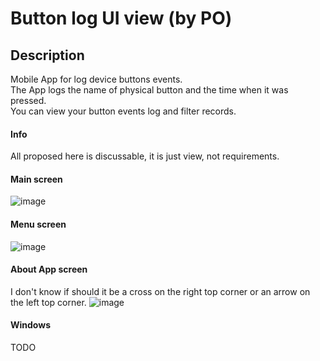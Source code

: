 # Button log UI view (by PO)

## Description

Mobile App for log device buttons events.<br>
The App logs the name of physical button and the time when it was pressed.<br>
You can view your button events log and filter records.<br>

#### Info
All proposed here is discussable, it is just view, not requirements.

#### Main screen
![image](https://user-images.githubusercontent.com/45210795/192281946-7bd897fa-d558-4d60-90b6-af3a607bce2f.png)

#### Menu screen
![image](https://user-images.githubusercontent.com/45210795/192286309-1c6e573a-c138-440d-9f5e-7444513c6429.png)

#### About App screen
I don't know if should it be a cross on the right top corner or an arrow on the left top corner.
![image](https://user-images.githubusercontent.com/45210795/192287374-5cf927f9-d5c1-4a45-9432-7a0250bebfb9.png)


#### Windows
TODO
